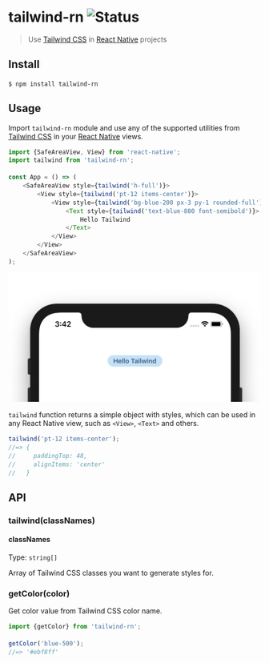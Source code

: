 # tailwind-rn ![Status](https://github.com/vadimdemedes/tailwind-rn/workflows/test/badge.svg)

> Use [Tailwind CSS](https://tailwindcss.com) in [React Native](https://reactnative.dev) projects

## Install

```
$ npm install tailwind-rn
```

## Usage

Import `tailwind-rn` module and use any of the supported utilities from [Tailwind CSS](https://tailwindcss.com) in your [React Native](https://reactnative.dev) views.

```js
import {SafeAreaView, View} from 'react-native';
import tailwind from 'tailwind-rn';

const App = () => (
	<SafeAreaView style={tailwind('h-full')}>
		<View style={tailwind('pt-12 items-center')}>
			<View style={tailwind('bg-blue-200 px-3 py-1 rounded-full')}>
				<Text style={tailwind('text-blue-800 font-semibold')}>
					Hello Tailwind
				</Text>
			</View>
		</View>
	</SafeAreaView>
);
```

<img src="screenshot.jpg" width="544">

`tailwind` function returns a simple object with styles, which can be used in any React Native view, such as `<View>`, `<Text>` and others.

```js
tailwind('pt-12 items-center');
//=> {
//     paddingTop: 48,
//     alignItems: 'center'
//   }
```

## API

### tailwind(classNames)

#### classNames

Type: `string[]`

Array of Tailwind CSS classes you want to generate styles for.

### getColor(color)

Get color value from Tailwind CSS color name.

```js
import {getColor} from 'tailwind-rn';

getColor('blue-500');
//=> '#ebf8ff'
```
